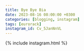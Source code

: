 ```yaml
---
title: Bye Bye Bia
date: 2023-08-16 08:00:00 +0300
categories: [blogging, instagram]
tags: [eurorack]
instagram_id: Cv_5JanNnVL
---
```


{% include instagram.html %}
